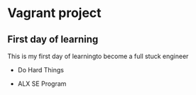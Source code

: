 # Vagrant project

## First day of learning

This is my first day of learningto become a full stuck engineer

* Do Hard Things

* ALX SE Program
